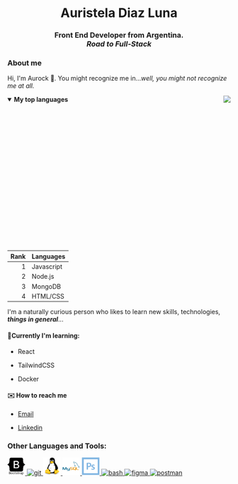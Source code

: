 <h1 align="center">Auristela Diaz Luna</h1>
<h3 align="center">Front End Developer from Argentina.<br> 
<em>Road to Full-Stack</em></h3>

### About me

Hi, I'm Aurock :duck:. You might recognize me in..._well, you might not recognize me at all._

<img align="right" height="350" src="https://res.cloudinary.com/dxifeijbk/image/upload/v1677548328/Auri/Comi_Auri_izwbhd.png">
<details open>
<summary><strong>My top languages</strong></summary>

| Rank | Languages |
|-----:|-----------|
|     1| Javascript|
|     2| Node.js   |
|     3| MongoDB   |
|     4| HTML/CSS  |

</details>

I'm a naturally curious person who likes to learn new skills, technologies, ***things in general***...

#### 📖Currently I'm learning: 
- React
* TailwindCSS
+ Docker
#### ✉️ How to reach me
- [Email](auristeladiazesc@gmail.com)
* [Linkedin](https://www.linkedin.com/in/auristela-diaz/)

<h3 align="left">Other Languages and Tools:</h3>
<p align="left"> <a href="https://getbootstrap.com" target="_blank" rel="noreferrer"> <img src="https://raw.githubusercontent.com/devicons/devicon/master/icons/bootstrap/bootstrap-plain-wordmark.svg" alt="bootstrap" width="40" height="40"/> </a> <a href="https://www.w3schools.com/css/" target="_blank" rel="noreferrer"></a><a href="https://git-scm.com/" target="_blank" rel="noreferrer"> <img src="https://www.vectorlogo.zone/logos/git-scm/git-scm-icon.svg" alt="git" width="40" height="40"/> </a> <a href="https://www.w3.org/html/" target="_blank" rel="noreferrer"></a><a href="https://www.linux.org/" target="_blank" rel="noreferrer"> <img src="https://raw.githubusercontent.com/devicons/devicon/master/icons/linux/linux-original.svg" alt="linux" width="40" height="40"/> </a> <a href="https://www.mysql.com/" target="_blank" rel="noreferrer"> <img src="https://raw.githubusercontent.com/devicons/devicon/master/icons/mysql/mysql-original-wordmark.svg" alt="mysql" width="40" height="40"/> </a><a href="https://www.photoshop.com/en" target="_blank" rel="noreferrer"> <img src="https://raw.githubusercontent.com/devicons/devicon/master/icons/photoshop/photoshop-line.svg" alt="photoshop" width="40" height="40"/> </a><a href="https://www.gnu.org/software/bash/" target="_blank" rel="noreferrer"> <img src="https://www.vectorlogo.zone/logos/gnu_bash/gnu_bash-icon.svg" alt="bash" width="40" height="40"/> </a> <a href="https://www.figma.com/" target="_blank" rel="noreferrer"> <img src="https://www.vectorlogo.zone/logos/figma/figma-icon.svg" alt="figma" width="40" height="40"/> </a> <a href="https://postman.com" target="_blank" rel="noreferrer"> <img src="https://www.vectorlogo.zone/logos/getpostman/getpostman-icon.svg" alt="postman" width="40" height="40"/> </a> </p>
